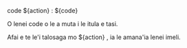 code ${action} : ${code}

O lenei code o le a muta i le itula e tasi.

Afai e te le'i talosaga mo ${action} , ia le amana'ia lenei imeli.
